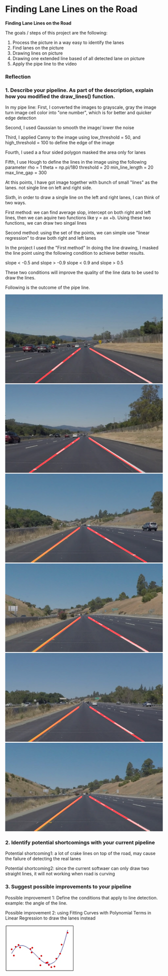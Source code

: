 # **Finding Lane Lines on the Road** 



**Finding Lane Lines on the Road**

The goals / steps of this project are the following:
1. Process the picture in a way easy to identify the lanes
2. Find lanes on the picture
3. Drawing lines on picture
4. Drawing one extended line based of all detected lane on picture
5. Apply the pipe line to the video 


### Reflection

### 1. Describe your pipeline. As part of the description, explain how you modified the draw_lines() function.

In my pipe line:
First, I converted the images to grayscale, gray the image turn image cell color into "one number", which is for better and quicker edge detection 

Second, I used Gaussian to smooth the image/ lower the noise

Third, I applied Canny to the image using low_threshold = 50, and high_threshold = 100 to define the edge of the image

Fourth, I used a a four sided polygon masked the area only for lanes

Fifth, I use Hough to define the lines in the image using the following parameter
    rho = 1
    theta = np.pi/180
    threshold = 20
    min_line_length = 20
    max_line_gap = 300

At this points, I have got image together with bunch of small "lines" as the lanes. not single line on left and right side.

Sixth, in order to draw a single line on the left and right lanes, I can think of two ways.

First method: we can find average slop, intercept on both right and left lines, then we can aquire two functions like y = ax +b. Using these two functions, we can draw two singal lines

Second method: using the set of the points, we can simple use "linear regression" to draw both right and left lanes

In the project I used the "First method"
In doing the line drawing, I masked the line point using the following condition to achieve better results.

slope < -0.5 and slope > -0.9 
slope < 0.9 and slope > 0.5 

These two conditions will improve the quality of the line data to be used to draw the lines.

Following is the outcome of the pipe line.


![alt text](https://github.com/boweizhou/Lane_Detection/blob/master/output_solidWhiteCurve.jpg?raw=true)
![alt text](https://github.com/boweizhou/Lane_Detection/blob/master/output_solidWhiteRight.jpg?raw=true)
![alt text](https://github.com/boweizhou/Lane_Detection/blob/master/output_solidYellowCurve.jpg?raw=true)
![alt text](https://github.com/boweizhou/Lane_Detection/blob/master/output_solidYellowCurve2.jpg?raw=true)
![alt text](https://github.com/boweizhou/Lane_Detection/blob/master/output_solidYellowLeft.jpg?raw=true)
![alt text](https://github.com/boweizhou/Lane_Detection/blob/master/output_whiteCarLaneSwitch.jpg?raw=true)


### 2. Identify potential shortcomings with your current pipeline

Potential shortcoming1: a lot of crake lines on top of the road, may cause the failure of detecting the real lanes

Potential shortcoming2: since the current softwaer can only draw two straight lines, it will not working when road is curving

### 3. Suggest possible improvements to your pipeline

Possible improvement 1: Define the conditions that apply to line detection. example: the angle of the line. 

Possible improvement 2: using Fitting Curves with Polynomial Terms in Linear Regression to draw the lanes instead

![alt text](https://github.com/boweizhou/Lane_Detection/blob/master/cubic.jpg?raw=true)
